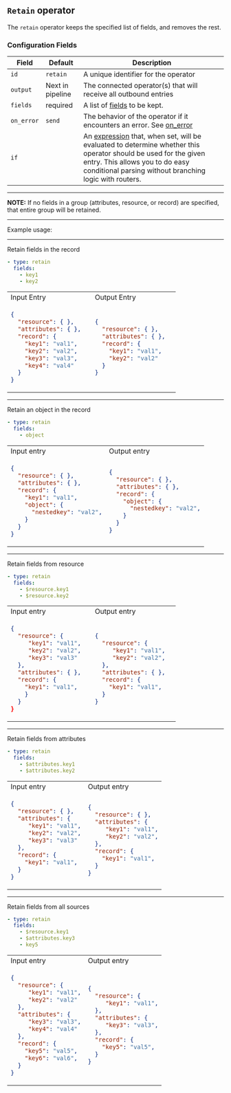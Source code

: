 ## `Retain` operator

The `retain` operator keeps the specified list of fields, and removes the rest.

### Configuration Fields

| Field      | Default          | Description                                                                                                                                                                                                                              |
| ---        | ---              | ---                                                                                                                                                                                                                                      |
| `id`       | `retain`    | A unique identifier for the operator                                                                                                                                                                                                     |
| `output`   | Next in pipeline | The connected operator(s) that will receive all outbound entries                                                                                                                                                                         |
| `fields`      | required         | A list of [fields](/docs/types/field.md)  to be kept.                                                                                                                                                     |
| `on_error` | `send`           | The behavior of the operator if it encounters an error. See [on_error](/docs/types/on_error.md)                                                                                                                                          |
| `if`       |                  | An [expression](/docs/types/expression.md) that, when set, will be evaluated to determine whether this operator should be used for the given entry. This allows you to do easy conditional parsing without branching logic with routers. |
<hr>
<b>NOTE:</b> If no fields in a group (attributes, resource, or record) are specified, that entire group will be retained.
<hr>
Example usage:
<hr>
Retain fields in the record

```yaml
- type: retain
  fields:
    - key1
    - key2
```

<table>
<tr><td> Input Entry </td> <td> Output Entry </td></tr>
<tr>
<td> 

```json
{
  "resource": { },
  "attributes": { },  
  "record": {
    "key1": "val1",
    "key2": "val2",
    "key3": "val3",
    "key4": "val4"
  }
}
```

</td>
<td>

```json
{
  "resource": { },
  "attributes": { },  
  "record": {
    "key1": "val1",
    "key2": "val2"
  }
}
```

</td>
</tr>
</table>

<hr>
Retain an object in the record

```yaml
- type: retain
  fields:
    - object
```

<table>
<tr><td> Input entry </td> <td> Output entry </td></tr>
<tr>
<td>

```json
{
  "resource": { },
  "attributes": { },  
  "record": {
    "key1": "val1",
    "object": {
      "nestedkey": "val2",
    }
  }
}
```

</td>
<td>

```json
{
  "resource": { },
  "attributes": { },  
  "record": {
    "object": {
      "nestedkey": "val2",
    }
  }
}
```

</td>
</tr>
</table>

<hr>
Retain fields from resource

```yaml
- type: retain
  fields:
    - $resource.key1
    - $resource.key2
```

<table>
<tr><td> Input entry </td> <td> Output entry </td></tr>
<tr>
<td>

```json
{
  "resource": { 
     "key1": "val1",
     "key2": "val2",
     "key3": "val3"
  },
  "attributes": { },  
  "record": {
    "key1": "val1",
    }
  }
}
```

</td>
<td>

```json
{
  "resource": { 
     "key1": "val1",
     "key2": "val2",
  },
  "attributes": { },  
  "record": { 
    "key1": "val1",
  }
}
```

</td>
</tr>
</table>

<hr>
Retain fields from attributes

```yaml
- type: retain
  fields:
    - $attributes.key1
    - $attributes.key2
```

<table>
<tr><td> Input entry </td> <td> Output entry </td></tr>
<tr>
<td>

```json
{
  "resource": { },
  "attributes": { 
     "key1": "val1",
     "key2": "val2",
     "key3": "val3"
  },  
  "record": { 
    "key1": "val1",
  }
}
```

</td>
<td>

```json
{
  "resource": { },
  "attributes": { 
     "key1": "val1",
     "key2": "val2",
  },  
  "record": { 
    "key1": "val1",
  }
}
```

</td>
</tr>
</table>

<hr>
Retain fields from all sources

```yaml
- type: retain
  fields:
    - $resource.key1
    - $attributes.key3
    - key5
```

<table>
<tr><td> Input entry </td> <td> Output entry </td></tr>
<tr>
<td>

```json
{
  "resource": { 
     "key1": "val1",
     "key2": "val2"
  },
  "attributes": { 
     "key3": "val3",
     "key4": "val4"
  },  
  "record": { 
    "key5": "val5",
    "key6": "val6",
  }
}
```

</td>
<td>

```json
{
  "resource": { 
     "key1": "val1",
  },
  "attributes": { 
     "key3": "val3",
  },  
  "record": { 
    "key5": "val5",
  }
}
```

</td>
</tr>
</table>